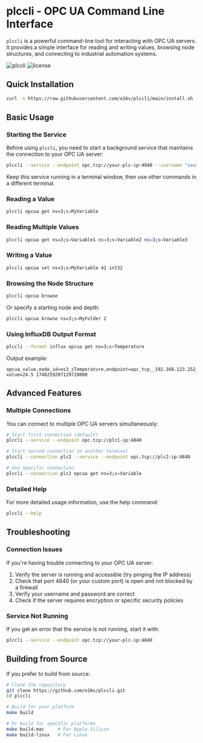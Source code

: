 # plccli - OPC UA Command Line Interface

`plccli` is a powerful command-line tool for interacting with OPC UA servers. It provides a simple interface for reading and writing values, browsing node structures, and connecting to industrial automation systems.

![plccli](https://img.shields.io/github/v/release/o16s/plccli)
![license](https://img.shields.io/github/license/o16s/plccli)

## Quick Installation

```bash
curl -s https://raw.githubusercontent.com/o16s/plccli/main/install.sh | bash
```


## Basic Usage

### Starting the Service

Before using `plccli`, you need to start a background service that maintains the connection to your OPC UA server:

```bash
plccli --service --endpoint opc.tcp://your-plc-ip:4840 --username "username" --password "password"
```

Keep this service running in a terminal window, then use other commands in a different terminal.

### Reading a Value

```bash
plccli opcua get ns=3;s=MyVariable
```

### Reading Multiple Values

```bash
plccli opcua get ns=3;s=Variable1 ns=3;s=Variable2 ns=3;s=Variable3
```

### Writing a Value

```bash
plccli opcua set ns=3;s=MyVariable 42 int32
```

### Browsing the Node Structure

```bash
plccli opcua browse
```

Or specify a starting node and depth:

```bash
plccli opcua browse ns=3;s=MyFolder 2
```

### Using InfluxDB Output Format

```bash
plccli --format influx opcua get ns=3;s=Temperature
```

Output example:
```
opcua_value,node_id=ns3_sTemperature,endpoint=opc_tcp__192.168.123.252_4840 value=24.5 1748259207129728000
```

## Advanced Features

### Multiple Connections

You can connect to multiple OPC UA servers simultaneously:

```bash
# Start first connection (default)
plccli --service --endpoint opc.tcp://plc1-ip:4840

# Start second connection in another terminal
plccli --connection plc2 --service --endpoint opc.tcp://plc2-ip:4840

# Use specific connection
plccli --connection plc2 opcua get ns=3;s=Variable
```

### Detailed Help

For more detailed usage information, use the help command:

```bash
plccli --help
```

## Troubleshooting

### Connection Issues

If you're having trouble connecting to your OPC UA server:

1. Verify the server is running and accessible (try pinging the IP address)
2. Check that port 4840 (or your custom port) is open and not blocked by a firewall
3. Verify your username and password are correct
4. Check if the server requires encryption or specific security policies

### Service Not Running

If you get an error that the service is not running, start it with:

```bash
plccli --service --endpoint opc.tcp://your-plc-ip:4840
```

## Building from Source

If you prefer to build from source:

```bash
# Clone the repository
git clone https://github.com/o16s/plccli.git
cd plccli

# Build for your platform
make build

# Or build for specific platforms
make build-mac     # For Apple Silicon
make build-linux   # For Linux
```